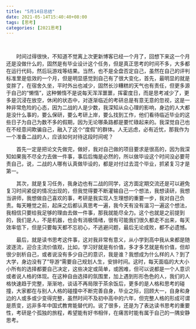 ```yaml
---
title: "5月14日总结"
date: 2021-05-14T15:40:40+08:00
tags: [思考]
categories: [2021思考]
---
```


​	<!--more-->

　　时间过得很快，不知道不觉离上次更新博客已经一个月了，回想下来这一个月还是没做什么的，固然是有毕业设计这个任务，但是真正思考的时间不多，大多都在运行代码，然后玩游戏等结果。当然，也不是全盘否定自己，虽然在自己的评判标准里是低效的一个月，但是明显感觉到自己有了很大变化，首先，最明显的就是变胖了，在宿舍久坐，平时外出也减少，固然长沙糟糕的天气也有责任，但更多源于自己的“懒惰”，这种懒惰不是说每天浑浑噩噩，挥霍度日，而是思考减少了，更多是沉浸在放空，休闲的状态中，对逐渐临近的考研总是有意无意的忽视，这是一种非常危险的心态，因为二战的人是少数，我深知从众心理的影响，身边的人大都是没什么事的，要么保研，要么考研上岸，要么找到工作，他们看待临近毕业的这些日子为自己为数不多的假期，因为无论哪条路都是要忙碌起来的。我深觉自己也在不经意间欺骗自己，融入了这个“度假”的群体。人无远虑，必有近忧，那我作为一个准备二战的人，应该如何对待这段时间呢？

　　首先一定是把论文先做完，做好，我对自己做的项目要求是很高的，因为我深知如果我不尽全力去做一件事，事后后悔是必然的，所以做毕设这个时间没必要苛责自己，说，二战的人哪有认真做毕设的，都是对付过去混个毕业，抓紧复习才是第一。

　　其次，就是复习任务，我身边也有二战的同学，这方面定期交流还是可以避免复习时间紧促的情况出现的，但我觉得要不断灌输自己一个想法，我想读研，我想当讲师，我想做自己喜欢的事，考研是我实现人生理想的重要一步，我对自己负责。每天睡觉之前，起床之后都认真思考一遍，我今天有没有温习一遍这个想法，我相信只要给我足够的理由去做一件事，那我就能尽全力。这个也就是之前提到的，我们是人，不是机器，也会有消极情绪，很有可能我们很久都走不出来，每天效率低下，但是只要每天都不忘初心，不逃避问题，最后无论成败，都不必遗憾。

　　最后，就是读书思考这件事，这对我非常有意义，从小学到高中我从来都是随波逐流，迎合主流价值观，比如，学习好就是有价值，多才多艺就是有价值，但却很少剖析自己，或者说没有多少自己的意识，我是谁？我想成为什么样的人？到了大学，身边没有了”导游“需要自己规划人生，安排时间。这时，每天面临的大大小小所有的选择都要自己决定，这些决定或简单，或困难，但可以说都是一个人意识或者说人格的体现。在这种自由选择的氛围里，加上遇到形形色色的人，我们的人格快速趋于完整，渐渐地，谈话不再局限于茶余饭后，更多的是人格和思考的碰撞，大家都在与别人人格的碰撞中不断完善自身，毕业之际，回顾大一，自身和身边的人或多或少变得完整，虽然时间不及初中高中的六年，但完整人格的形成可谓是质变，远非多年中国式教育能替代的。说了很多，还是为了表达读书思考的重要性，考研是个孤独的旅程，希望能有好书相伴，在痛苦时能有属于自己的一隅安静思考。

